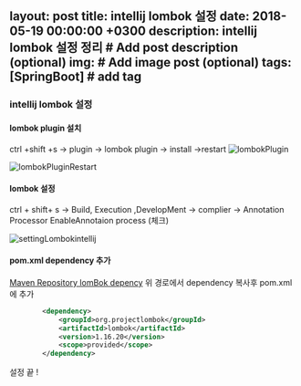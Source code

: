 layout: post
title: intellij lombok 설정
date: 2018-05-19 00:00:00 +0300
description:  intellij lombok 설정 정리 # Add post description (optional)
img: # Add image post (optional)
tags: [SpringBoot] # add tag
---
### intellij lombok 설정
#### lombok plugin 설치  
ctrl +shift +s -> plugin -> lombok plugin -> install ->restart 
![lombokPlugin]({{site.baseurl}}/assets/img/lombok/lombokSetting.JPG)     

![lombokPluginRestart]({{site.baseurl}}/assets/img/lombok/lombokPlugin.JPG)  

#### lombok 설정

ctrl + shift+ s -> Build, Execution ,DevelopMent -> complier -> Annotation Processor
EnableAnnotaion process (체크)

![settingLombokintellij]({{site.baseurl}}/asstes/img/lombok/settingLombokintellij.JPG)

#### pom.xml dependency 추가
[Maven Repository lomBok depency](https://mvnrepository.com/artifact/org.projectlombok/lombok)
위 경로에서 dependency 복사후 pom.xml 에 추가
```xml  
        <dependency>
            <groupId>org.projectlombok</groupId>
            <artifactId>lombok</artifactId>
            <version>1.16.20</version>
            <scope>provided</scope>
        </dependency>
```

설정 끝 !